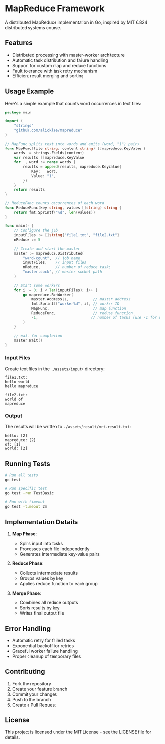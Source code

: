 # MapReduce Framework

A distributed MapReduce implementation in Go, inspired by MIT 6.824 distributed systems course.

## Features

- Distributed processing with master-worker architecture
- Automatic task distribution and failure handling
- Support for custom map and reduce functions
- Fault tolerance with task retry mechanism
- Efficient result merging and sorting

## Usage Example

Here's a simple example that counts word occurrences in text files:

```go
package main

import (
    "strings"
    "github.com/alicklee/mapreduce"
)

// MapFunc splits text into words and emits (word, "1") pairs
func MapFunc(file string, content string) []mapreduce.KeyValue {
    words := strings.Fields(content)
    var results []mapreduce.KeyValue
    for _, word := range words {
        results = append(results, mapreduce.KeyValue{
            Key:   word,
            Value: "1",
        })
    }
    return results
}

// ReduceFunc counts occurrences of each word
func ReduceFunc(key string, values []string) string {
    return fmt.Sprintf("%d", len(values))
}

func main() {
    // Configure the job
    inputFiles := []string{"file1.txt", "file2.txt"}
    nReduce := 5
    
    // Create and start the master
    master := mapreduce.Distributed(
        "word-count",  // job name
        inputFiles,    // input files
        nReduce,       // number of reduce tasks
        "master.sock", // master socket path
    )
    
    // Start some workers
    for i := 0; i < len(inputFiles); i++ {
        go mapreduce.RunWorker(
            master.Address(),           // master address
            fmt.Sprintf("worker%d", i), // worker ID
            MapFunc,                    // map function
            ReduceFunc,                 // reduce function
            -1,                        // number of tasks (use -1 for unlimited)
        )
    }
    
    // Wait for completion
    master.Wait()
}
```

### Input Files
Create text files in the `./assets/input/` directory:
```
file1.txt:
hello world
hello mapreduce

file2.txt:
world of
mapreduce
```

### Output
The results will be written to `./assets/result/mrt.result.txt`:
```
hello: [2]
mapreduce: [2]
of: [1]
world: [2]
```

## Running Tests

```bash
# Run all tests
go test

# Run specific test
go test -run TestBasic

# Run with timeout
go test -timeout 2m
```

## Implementation Details

1. **Map Phase**: 
   - Splits input into tasks
   - Processes each file independently
   - Generates intermediate key-value pairs

2. **Reduce Phase**:
   - Collects intermediate results
   - Groups values by key
   - Applies reduce function to each group

3. **Merge Phase**:
   - Combines all reduce outputs
   - Sorts results by key
   - Writes final output file

## Error Handling

- Automatic retry for failed tasks
- Exponential backoff for retries
- Graceful worker failure handling
- Proper cleanup of temporary files

## Contributing

1. Fork the repository
2. Create your feature branch
3. Commit your changes
4. Push to the branch
5. Create a Pull Request

## License

This project is licensed under the MIT License - see the LICENSE file for details.
